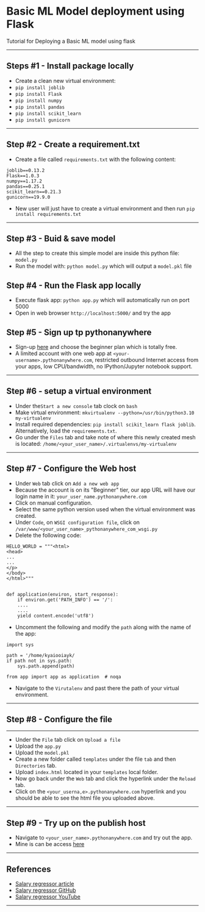 # Basic ML Model deployment using Flask
Tutorial for Deploying a Basic ML model using flask
***

## Steps #1 - Install package locally
- Create a clean new virtual environment:
- `pip install joblib`
- `pip install Flask`
- `pip install numpy`
- `pip install pandas`
- `pip install scikit_learn`
- `pip install gunicorn`
***

## Step #2 - Create a requirement.txt
- Create a file called `requirements.txt` with the following content:
```
joblib==0.13.2
Flask==1.0.3
numpy==1.17.2
pandas==0.25.1
scikit_learn==0.21.3
gunicorn==19.9.0
```
- New user will just have to create a virtual environment and then run `pip install requirements.txt `
***

## Step #3 - Buid & save model 
- All the step to create this simple model are inside this python file: `model.py`
- Run the model with: `python model.py` which will output a `model.pkl` file

## Step #4 - Run the Flask app locally
- Execute flask app: `python app.py` which will automatically run on port 5000
- Open in web browser `http://localhost:5000/` and try the app

## Step #5 - Sign up tp  pythonanywhere
- Sign-up [here](https://www.pythonanywhere.com/pricing/) and choose the beginner plan which is totally free.
- A limited account with one web app at `<your-username>.pythonanywhere.com`, restricted outbound Internet access from your apps, low CPU/bandwidth, no IPython/Jupyter notebook support.
***

## Step #6 - setup a virtual environment
- Under the`Start a new console` tab clock on `bash`
- Make virtual environment: `mkvirtualenv --python=/usr/bin/python3.10 my-virtualenv`
- Install required dependencies: `pip install scikit_learn flask joblib`. Alternatively, load the `requirements.txt`.
- Go under the `Files` tab and take note of where this newly created mesh is located: `/home/<your_user_name>/.virtualenvs/my-virtualenv`
***

## Step #7 - Configure the Web host
- Under `Web` tab click on `Add a new web app`
- Because the account is on its "Beginner" tier, our app URL will have our login name in it: `your_user_name.pythonanywhere.com`
- Click on manual configuration.
- Select the same python version used when the virtual environment was created.
- Under `Code`, on `WSGI configuration file`, click on `/var/www/<your_user_name>_pythonanywhere_com_wsgi.py`
- Delete the following code:
```
HELLO_WORLD = """<html>
<head>
...
...
</p>
</body>
</html>"""


def application(environ, start_response):
    if environ.get('PATH_INFO') == '/':
    ....
    ....
    yield content.encode('utf8')
```
- Uncomment the following and modify the `path` along with the name of the app:
```
import sys

path = '/home/kyaiooiayk/
if path not in sys.path:
    sys.path.append(path)

from app import app as application  # noqa
```
- Navigate to the `Virutalenv` and past there the path of your virtual environment.
***

## Step #8 - Configure the file
***
- Under the `File` tab click on `Upload a file`
- Upload the `app.py`
- Upload the `model.pkl`
- Create a new folder called `templates` under the file `tab` and then `Directories` tab. 
- Upload `index.html` located in your `templates` local folder.
- Now go back under the `Web` tab and click the hyperlink under the `Reload` tab.
- Click on the `<your_userna,e>.pythonanywhere.com` hyperlink and you should be able to see the html file you uploaded above.
***

## Step #9 - Try up on the publish host
- Navigate to `<your_user_name>.pythonanywhere.com` and try out the app.
- Mine is can be access [here](http://kyaiooiayk.pythonanywhere.com/)
***

## References
- [Salary regressor article](https://medium.com/@kaustuv.kunal/how-to-deploy-and-host-machine-learning-model-de8cfe4de9c5)
- [Salary regressor GitHub](https://github.com/kaustuvkunal/BasicMLModelFlaskDeploy)
- [Salary regressor YouTube](https://www.youtube.com/watch?v=6tvJJ9-yojk&feature=youtu.be)
***



